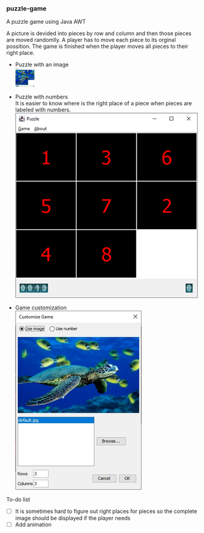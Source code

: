 ### puzzle-game
A puzzle game using Java AWT

A picture is devided into pieces by row and column and then those pieces are moved randomlly. A player has to move each piece to its orginal possition.
The game is finished when the player moves all pieces to their right place.

- Puzzle with an image  
  <img src="images/Puzzle1.jpg" style="max-width: 50px">

- Puzzle with numbers  
  It is easier to know where is the right place of a piece when pieces are labeled with numbers.  
  <img src="images/Puzzle2.png">

- Game customization  
  <img src="images/Puzzle3.jpg">

To-do list
  - [ ] It is sometimes hard to figure out right places for pieces so the complete image should be displayed if the player needs
  - [ ] Add animation

